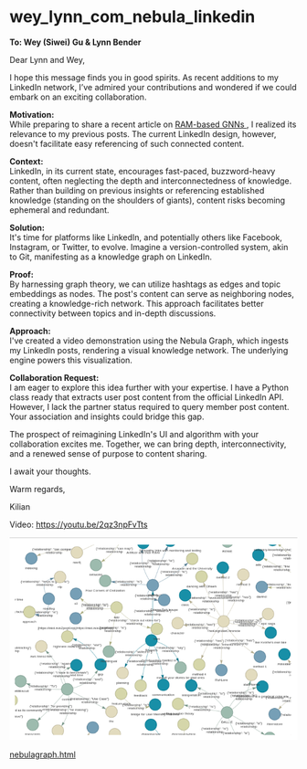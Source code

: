 # wey_lynn_com_nebula_linkedin


**To: Wey (Siwei) Gu & Lynn Bender**


Dear Lynn and Wey,

I hope this message finds you in good spirits. As recent additions to my LinkedIn network, I’ve admired your contributions and wondered if we could embark on an exciting collaboration.

**Motivation:**  
While preparing to share a recent article on [RAM-based GNNs ](https://www.marktechpost.com/2023/10/01/amazon-researchers-introduce-disttgl-a-breakthrough-in-scalable-memory-based-temporal-graph-neural-networks-for-gpu-clusters/), I realized its relevance to my previous posts. The current LinkedIn design, however, doesn't facilitate easy referencing of such connected content.

**Context:**  
LinkedIn, in its current state, encourages fast-paced, buzzword-heavy content, often neglecting the depth and interconnectedness of knowledge. Rather than building on previous insights or referencing established knowledge (standing on the shoulders of giants), content risks becoming ephemeral and redundant.

**Solution:**  
It's time for platforms like LinkedIn, and potentially others like Facebook, Instagram, or Twitter, to evolve. Imagine a version-controlled system, akin to Git, manifesting as a knowledge graph on LinkedIn.

**Proof:**  
By harnessing graph theory, we can utilize hashtags as edges and topic embeddings as nodes. The post's content can serve as neighboring nodes, creating a knowledge-rich network. This approach facilitates better connectivity between topics and in-depth discussions.

**Approach:**  
I've created a video demonstration using the Nebula Graph, which ingests my LinkedIn posts, rendering a visual knowledge network. The underlying engine powers this visualization.

**Collaboration Request:**  
I am eager to explore this idea further with your expertise. I have a Python class ready that extracts user post content from the official LinkedIn API. However, I lack the partner status required to query member post content. Your association and insights could bridge this gap.

The prospect of reimagining LinkedIn's UI and algorithm with your collaboration excites me. Together, we can bring depth, interconnectivity, and a renewed sense of purpose to content sharing.

I await your thoughts.

Warm regards,

Kilian

Video: https://youtu.be/2qz3npFvTts


![Bildschirmfoto vom 2023-10-03 23-37-45.png](Bildschirmfoto%20vom%202023-10-03%2023-37-45.png)

[nebulagraph.html](nebulagraph.html)